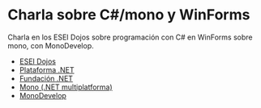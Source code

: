 Charla sobre C#/mono y WinForms
===============================

Charla en los ESEI Dojos sobre programación con C# en WinForms sobre mono, con MonoDevelop.
<p>
<ul>
<li><a href="http://facebook.com/ESEIdojos/">ESEI Dojos</a></li>
<li><a href="http://es.wikipedia.org/wiki/Microsoft_.NET">Plataforma .NET</a></li>
<li><a href="http://www.dotnetfoundation.org/">Fundaci&oacute;n .NET</a></li>
<li><a href="http://mono-project.com">Mono (.NET multiplatforma)</a></li>
<li><a href="http://monodevelop.com/">MonoDevelop</a></li>
</ul>
